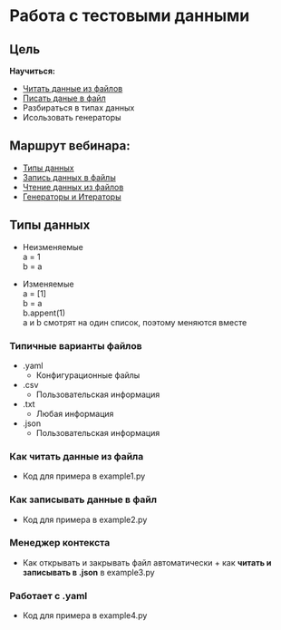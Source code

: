 # Работа с тестовыми данными

## Цель

**Научиться:**

- [Читать данные из файлов](#Как-читать-данные-из-файла)
- [Писать даные в файл](#Как-записывать-данные-в-файл)
- Разбираться в типах данных
- Исользовать генераторы

## Маршрут вебинара:

- [Типы данных](#Типы-данных)
- [Запись данных в файлы]()
- [Чтение данных из файлов]()
- [Генераторы и Итераторы]()

## Типы данных

- Неизменяемые\
  a = 1\
  b = a

- Изменяемые\
  a = [1]\
  b = a\
  b.appent(1)\
  a и b смотрят на один список, поэтому меняются вместе

### Типичные варианты файлов

- .yaml
    - Конфигурационные файлы
- .csv
    - Пользовательская информация
- .txt
    - Любая информация
- .json
    - Пользовательская информация

### Как читать данные из файла

- Код для примера в example1.py

### Как записывать данные в файл

- Код для примера в example2.py

### Менеджер контекста

- Как открывать и закрывать файл автоматически + как **читать и записывать в .json** в example3.py

### Работает с .yaml

- Код для примера в example4.py



